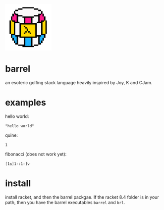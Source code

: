 <img src="barrel_logo.png" width=150px height=150px>

# barrel

an esoteric golfing stack language heavily inspired by Joy, K and CJam.

# examples

hello world:
```racket
"hello world"
```

quine:
```
1
```

fibonacci (does not work yet):
```
[1≤]1-:1-]ν 
```

# install

install racket, and then the barrel packgae. If the racket 8.4 folder is in your path, then you have the barrel executables `barrel` and `brl`.
